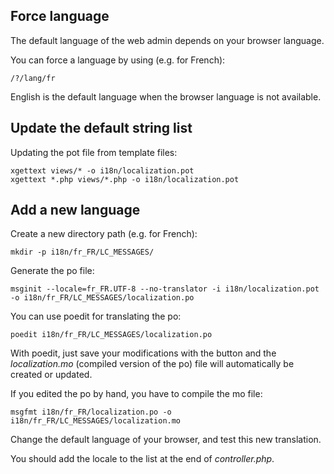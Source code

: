 ## Force language

The default language of the web admin depends on your browser language.

You can force a language by using (e.g. for French):
```
/?/lang/fr
```

English is the default language when the browser language is not available.

## Update the default string list

Updating the pot file from template files:
```
xgettext views/* -o i18n/localization.pot
xgettext *.php views/*.php -o i18n/localization.pot
```

## Add a new language

Create a new directory path (e.g. for French):
```
mkdir -p i18n/fr_FR/LC_MESSAGES/
```

Generate the po file:
```
msginit --locale=fr_FR.UTF-8 --no-translator -i i18n/localization.pot -o i18n/fr_FR/LC_MESSAGES/localization.po
```

You can use poedit for translating the po:
```
poedit i18n/fr_FR/LC_MESSAGES/localization.po
```

With poedit, just save your modifications with the button and the *localization.mo* (compiled version of the po) file will automatically be created or updated.

If you edited the po by hand, you have to compile the mo file:
```
msgfmt i18n/fr_FR/localization.po -o i18n/fr_FR/LC_MESSAGES/localization.mo
```

Change the default language of your browser, and test this new translation.

You should add the locale to the list at the end of *controller.php*.
